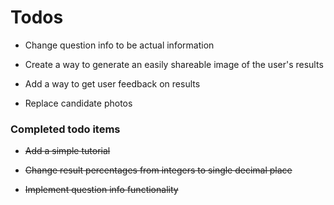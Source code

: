 # Todos

* Change question info to be actual information

* Create a way to generate an easily shareable image of the user's results

* Add a way to get user feedback on results

* Replace candidate photos

### Completed todo items

* <del> Add a simple tutorial

* <del> Change result percentages from integers to single decimal place

* <del>Implement question info functionality
